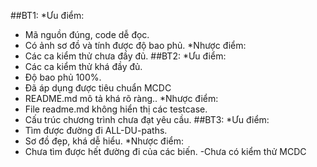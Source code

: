 ﻿##BT1:
*Ưu điểm:
- Mã nguồn đúng, code dễ đọc.
- Có ảnh sơ đồ và tính được độ bao phủ.
*Nhược điểm:
- Các ca kiểm thử chưa đầy đủ.
##BT2:
*Ưu điểm:
- Các ca kiểm thử khá đầy đủ.
- Độ bao phủ 100%.
- Đã áp dụng được tiêu chuẩn MCDC
- README.md mô tả khá rõ ràng..
*Nhược điểm:
- File readme.md không hiển thị các testcase.
- Cấu trúc chương trình chưa đạt yêu cầu.
##BT3:
*Ưu điểm:
- Tìm được đường đi ALL-DU-paths.
- Sơ đồ đẹp, khá dễ hiểu.
*Nhược điểm:
- Chưa tìm được hết đường đi của các biến.
-Chưa có kiểm thử MCDC